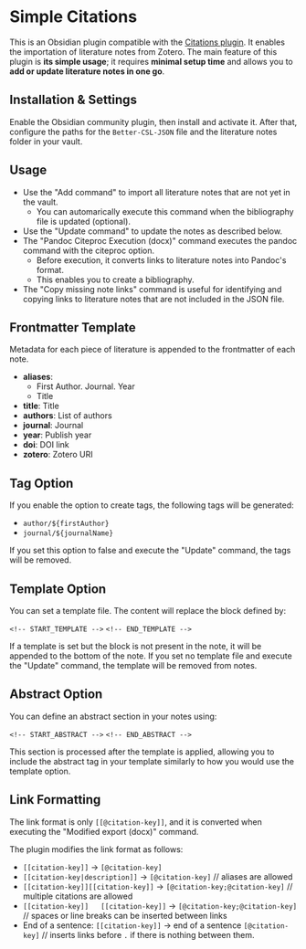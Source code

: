 # Simple Citations

This is an Obsidian plugin compatible with the [Citations plugin](https://github.com/hans/obsidian-citation-plugin). It enables the importation of literature notes from Zotero. The main feature of this plugin is **its simple usage**; it requires **minimal setup time** and allows you to **add or update literature notes in one go**.

## Installation & Settings

Enable the Obsidian community plugin, then install and activate it. After that, configure the paths for the `Better-CSL-JSON` file and the literature notes folder in your vault.

## Usage 

- Use the "Add command" to import all literature notes that are not yet in the vault.
    - You can automarically execute this command when the bibliography file is updated (optional).
- Use the "Update command" to update the notes as described below.
- The "Pandoc Citeproc Execution (docx)" command executes the pandoc command with the citeproc option.
    - Before execution, it converts links to literature notes into Pandoc's format.
    - This enables you to create a bibliography.
- The "Copy missing note links" command is useful for identifying and copying links to literature notes that are not included in the JSON file.

## Frontmatter Template

Metadata for each piece of literature is appended to the frontmatter of each note.

- **aliases**:
    - First Author. Journal. Year
    - Title
- **title**: Title
- **authors**: List of authors
- **journal**: Journal 
- **year**: Publish year
- **doi**: DOI link
- **zotero**: Zotero URI

## Tag Option

If you enable the option to create tags, the following tags will be generated:
- `author/${firstAuthor}`
- `journal/${journalName}`

If you set this option to false and execute the "Update" command, the tags will be removed.

## Template Option

You can set a template file. The content will replace the block defined by:

`<!-- START_TEMPLATE -->`
`<!-- END_TEMPLATE -->`

If a template is set but the block is not present in the note, it will be appended to the bottom of the note. If you set no template file and execute the "Update" command, the template will be removed from notes.

## Abstract Option

You can define an abstract section in your notes using:

`<!-- START_ABSTRACT -->`
`<!-- END_ABSTRACT -->`

This section is processed after the template is applied, allowing you to include the abstract tag in your template similarly to how you would use the template option.

## Link Formatting 

The link format is only `[[@citation-key]]`, and it is converted when executing the "Modified export (docx)" command.

The plugin modifies the link format as follows:
- `[[citation-key]]` → `[@citation-key]`
- `[[citation-key|description]]` → `[@citation-key]` // aliases are allowed
- `[[citation-key]][[citation-key]]` → `[@citation-key;@citation-key]` // multiple citations are allowed
- `[[citation-key]]   [[citation-key]]` → `[@citation-key;@citation-key]` // spaces or line breaks can be inserted between links
- End of a sentence: `[[citation-key]]` → end of a sentence `[@citation-key]` // inserts links before `.` if there is nothing between them.

